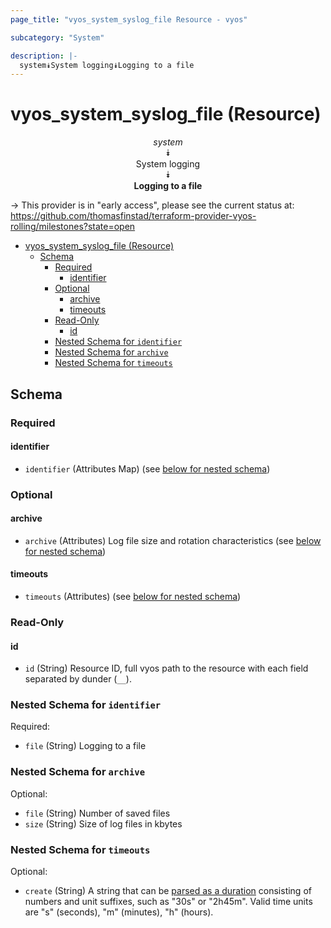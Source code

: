 ```yaml
---
page_title: "vyos_system_syslog_file Resource - vyos"

subcategory: "System"

description: |-
  system⯯System logging⯯Logging to a file
---
```


# vyos_system_syslog_file (Resource)
<center>

*system*  
⯯  
System logging  
⯯  
**Logging to a file**


</center>

-> This provider is in "early access", please see the current status at: https://github.com/thomasfinstad/terraform-provider-vyos-rolling/milestones?state=open

<!--TOC-->

- [vyos_system_syslog_file (Resource)](#vyos_system_syslog_file-resource)
  - [Schema](#schema)
    - [Required](#required)
      - [identifier](#identifier)
    - [Optional](#optional)
      - [archive](#archive)
      - [timeouts](#timeouts)
    - [Read-Only](#read-only)
      - [id](#id)
    - [Nested Schema for `identifier`](#nested-schema-for-identifier)
    - [Nested Schema for `archive`](#nested-schema-for-archive)
    - [Nested Schema for `timeouts`](#nested-schema-for-timeouts)

<!--TOC-->

<!-- schema generated by tfplugindocs -->
## Schema

### Required

#### identifier
- `identifier` (Attributes Map) (see [below for nested schema](#nestedatt--identifier))

### Optional

#### archive
- `archive` (Attributes) Log file size and rotation characteristics (see [below for nested schema](#nestedatt--archive))
#### timeouts
- `timeouts` (Attributes) (see [below for nested schema](#nestedatt--timeouts))

### Read-Only

#### id
- `id` (String) Resource ID, full vyos path to the resource with each field separated by dunder (`__`).

<a id="nestedatt--identifier"></a>
### Nested Schema for `identifier`

Required:

- `file` (String) Logging to a file


<a id="nestedatt--archive"></a>
### Nested Schema for `archive`

Optional:

- `file` (String) Number of saved files
- `size` (String) Size of log files in kbytes


<a id="nestedatt--timeouts"></a>
### Nested Schema for `timeouts`

Optional:

- `create` (String) A string that can be [parsed as a duration](https://pkg.go.dev/time#ParseDuration) consisting of numbers and unit suffixes, such as &#34;30s&#34; or &#34;2h45m&#34;. Valid time units are &#34;s&#34; (seconds), &#34;m&#34; (minutes), &#34;h&#34; (hours).
